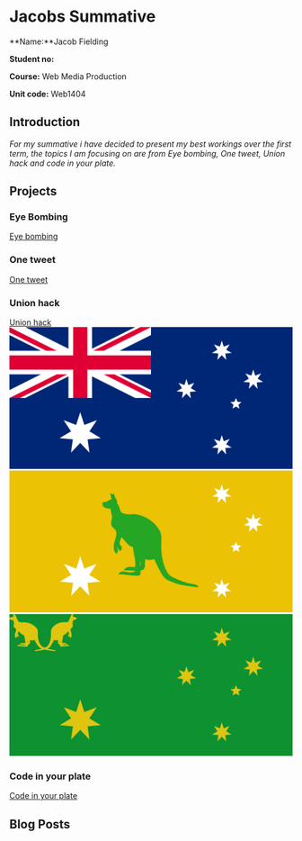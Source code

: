 # Jacobs Summative

**Name:**Jacob Fielding

**Student no:**

**Course:** Web Media Production

**Unit code:** Web1404


## Introduction
_For my summative i have decided to present my best workings over the first term, the topics I am focusing on are from Eye bombing, One tweet, Union hack and code in your plate._

## Projects

### Eye Bombing 
[Eye bombing](https://spark.adobe.com/#design/page/f24e1fa1-0f0c-42b4-b272-24f17132154f)

### One tweet
[One tweet](https://spark.adobe.com/#design/page/c1d6b301-0f4f-42ad-aa27-b71890e48131)

### Union hack
[Union hack](https://spark.adobe.com/#design/page/780243bb-b982-413a-904f-6820811688cf)
![AUS1](https://github.com/Jacobisagit/Summative-/blob/master/aussie%20aussie%20aussie.png)
![AUS2](https://github.com/Jacobisagit/Summative-/blob/master/aus%2018.jpg)
![AUS3](https://github.com/Jacobisagit/Summative-/blob/master/aus%2014.jpg)

### Code in your plate
[Code in your plate](https://github.com/Jacobisagit/MyRecipe)

## Blog Posts


